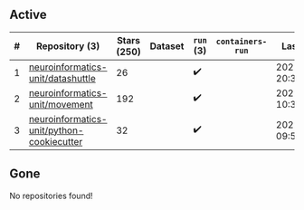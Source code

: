 ## Active
| # | Repository (3) | Stars (250) | Dataset | `run` (3) | `containers-run` | Last Modified |
| --- | --- | --- | --- | --- | --- | --- |
| 1 | [neuroinformatics-unit/datashuttle](https://github.com/neuroinformatics-unit/datashuttle) | 26 |  | :heavy_check_mark: |  | 2025-09-05 20:37:48+00:00 |
| 2 | [neuroinformatics-unit/movement](https://github.com/neuroinformatics-unit/movement) | 192 |  | :heavy_check_mark: |  | 2025-09-02 10:38:47+00:00 |
| 3 | [neuroinformatics-unit/python-cookiecutter](https://github.com/neuroinformatics-unit/python-cookiecutter) | 32 |  | :heavy_check_mark: |  | 2025-09-08 09:58:48+00:00 |

## Gone
No repositories found!

